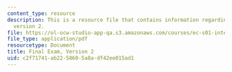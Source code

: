 ```yaml
---
content_type: resource
description: This is a resource file that contains information regarding final exam
  version 2.
file: https://ol-ocw-studio-app-qa.s3.amazonaws.com/courses/ec-s01-internet-technology-in-local-and-global-communities-spring-2005-summer-2005/c2f71741ab2258605a8adf42ee015ad1_MITEC_S01S05_final_v2.pdf
file_type: application/pdf
resourcetype: Document
title: Final Exam, Version 2
uid: c2f71741-ab22-5860-5a8a-df42ee015ad1
---
```

